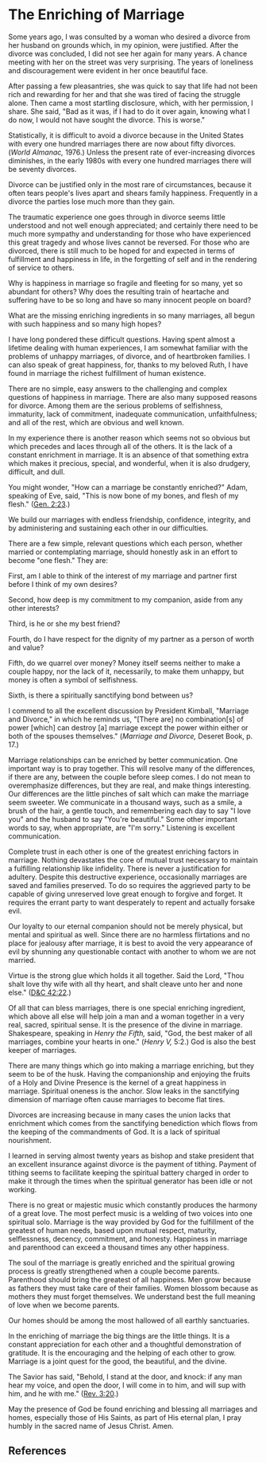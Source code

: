 # The Enriching of Marriage

Some years ago, I was consulted by a woman who desired a divorce from her
husband on grounds which, in my opinion, were justified. After the divorce was
concluded, I did not see her again for many years. A chance meeting with her
on the street was very surprising. The years of loneliness and discouragement
were evident in her once beautiful face.

After passing a few pleasantries, she was quick to say that life had not been
rich and rewarding for her and that she was tired of facing the struggle
alone. Then came a most startling disclosure, which, with her permission, I
share. She said, "Bad as it was, if I had to do it over again, knowing what I
do now, I would not have sought the divorce. This is worse."

Statistically, it is difficult to avoid a divorce because in the United States
with every one hundred marriages there are now about fifty divorces. (_World
Almanac,_ 1976.) Unless the present rate of ever-increasing divorces
diminishes, in the early 1980s with every one hundred marriages there will be
seventy divorces.

Divorce can be justified only in the most rare of circumstances, because it
often tears people's lives apart and shears family happiness. Frequently in a
divorce the parties lose much more than they gain.

The traumatic experience one goes through in divorce seems little understood
and not well enough appreciated; and certainly there need to be much more
sympathy and understanding for those who have experienced this great tragedy
and whose lives cannot be reversed. For those who are divorced, there is still
much to be hoped for and expected in terms of fulfillment and happiness in
life, in the forgetting of self and in the rendering of service to others.

Why is happiness in marriage so fragile and fleeting for so many, yet so
abundant for others? Why does the resulting train of heartache and suffering
have to be so long and have so many innocent people on board?

What are the missing enriching ingredients in so many marriages, all begun
with such happiness and so many high hopes?

I have long pondered these difficult questions. Having spent almost a lifetime
dealing with human experiences, I am somewhat familiar with the problems of
unhappy marriages, of divorce, and of heartbroken families. I can also speak
of great happiness, for, thanks to my beloved Ruth, I have found in marriage
the richest fulfillment of human existence.

There are no simple, easy answers to the challenging and complex questions of
happiness in marriage. There are also many supposed reasons for divorce. Among
them are the serious problems of selfishness, immaturity, lack of commitment,
inadequate communication, unfaithfulness; and all of the rest, which are
obvious and well known.

In my experience there is another reason which seems not so obvious but which
precedes and laces through all of the others. It is the lack of a constant
enrichment in marriage. It is an absence of that something extra which makes
it precious, special, and wonderful, when it is also drudgery, difficult, and
dull.

You might wonder, "How can a marriage be constantly enriched?" Adam, speaking
of Eve, said, "This is now bone of my bones, and flesh of my flesh." ([Gen.
2:23](/scriptures/ot/gen/2.23?lang=eng#22).)

We build our marriages with endless friendship, confidence, integrity, and by
administering and sustaining each other in our difficulties.

There are a few simple, relevant questions which each person, whether married
or contemplating marriage, should honestly ask in an effort to become "one
flesh." They are:

First, am I able to think of the interest of my marriage and partner first
before I think of my own desires?

Second, how deep is my commitment to my companion, aside from any other
interests?

Third, is he or she my best friend?

Fourth, do I have respect for the dignity of my partner as a person of worth
and value?

Fifth, do we quarrel over money? Money itself seems neither to make a couple
happy, nor the lack of it, necessarily, to make them unhappy, but money is
often a symbol of selfishness.

Sixth, is there a spiritually sanctifying bond between us?

I commend to all the excellent discussion by President Kimball, "Marriage and
Divorce," in which he reminds us, "[There are] no combination[s] of power
[which] can destroy [a] marriage except the power within either or both of the
spouses themselves." (_Marriage and Divorce,_ Deseret Book, p. 17.)

Marriage relationships can be enriched by better communication. One important
way is to pray together. This will resolve many of the differences, if there
are any, between the couple before sleep comes. I do not mean to overemphasize
differences, but they are real, and make things interesting. Our differences
are the little pinches of salt which can make the marriage seem sweeter. We
communicate in a thousand ways, such as a smile, a brush of the hair, a gentle
touch, and remembering each day to say "I love you" and the husband to say
"You're beautiful." Some other important words to say, when appropriate, are
"I'm sorry." Listening is excellent communication.

Complete trust in each other is one of the greatest enriching factors in
marriage. Nothing devastates the core of mutual trust necessary to maintain a
fulfilling relationship like infidelity. There is never a justification for
adultery. Despite this destructive experience, occasionally marriages are
saved and families preserved. To do so requires the aggrieved party to be
capable of giving unreserved love great enough to forgive and forget. It
requires the errant party to want desperately to repent and actually forsake
evil.

Our loyalty to our eternal companion should not be merely physical, but mental
and spiritual as well. Since there are no harmless flirtations and no place
for jealousy after marriage, it is best to avoid the very appearance of evil
by shunning any questionable contact with another to whom we are not married.

Virtue is the strong glue which holds it all together. Said the Lord, "Thou
shalt love thy wife with all thy heart, and shalt cleave unto her and none
else." ([D&amp;C 42:22](/scriptures/dc-testament/dc/42.22?lang=eng#21).)

Of all that can bless marriages, there is one special enriching ingredient,
which above all else will help join a man and a woman together in a very real,
sacred, spiritual sense. It is the presence of the divine in marriage.
Shakespeare, speaking in _Henry the Fifth,_ said, "God, the best maker of all
marriages, combine your hearts in one." (_Henry V,_ 5:2.) God is also the best
keeper of marriages.

There are many things which go into making a marriage enriching, but they seem
to be of the husk. Having the companionship and enjoying the fruits of a Holy
and Divine Presence is the kernel of a great happiness in marriage. Spiritual
oneness is the anchor. Slow leaks in the sanctifying dimension of marriage
often cause marriages to become flat tires.

Divorces are increasing because in many cases the union lacks that enrichment
which comes from the sanctifying benediction which flows from the keeping of
the commandments of God. It is a lack of spiritual nourishment.

I learned in serving almost twenty years as bishop and stake president that an
excellent insurance against divorce is the payment of tithing. Payment of
tithing seems to facilitate keeping the spiritual battery charged in order to
make it through the times when the spiritual generator has been idle or not
working.

There is no great or majestic music which constantly produces the harmony of a
great love. The most perfect music is a welding of two voices into one
spiritual solo. Marriage is the way provided by God for the fulfillment of the
greatest of human needs, based upon mutual respect, maturity, selflessness,
decency, commitment, and honesty. Happiness in marriage and parenthood can
exceed a thousand times any other happiness.

The soul of the marriage is greatly enriched and the spiritual growing process
is greatly strengthened when a couple become parents. Parenthood should bring
the greatest of all happiness. Men grow because as fathers they must take care
of their families. Women blossom because as mothers they must forget
themselves. We understand best the full meaning of love when we become
parents.

Our homes should be among the most hallowed of all earthly sanctuaries.

In the enriching of marriage the big things are the little things. It is a
constant appreciation for each other and a thoughtful demonstration of
gratitude. It is the encouraging and the helping of each other to grow.
Marriage is a joint quest for the good, the beautiful, and the divine.

The Savior has said, "Behold, I stand at the door, and knock: if any man hear
my voice, and open the door, I will come in to him, and will sup with him, and
he with me." ([Rev. 3:20](/scriptures/nt/rev/3.20?lang=eng#19).)

May the presence of God be found enriching and blessing all marriages and
homes, especially those of His Saints, as part of His eternal plan, I pray
humbly in the sacred name of Jesus Christ. Amen.

## References

